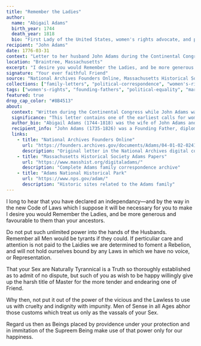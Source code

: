 ```yaml
---
title: "Remember the Ladies"
author:
  name: "Abigail Adams"
  birth_year: 1744
  death_year: 1818
  bio: "First Lady of the United States, women's rights advocate, and prolific letter writer"
recipient: "John Adams"
date: 1776-03-31
context: "Letter to her husband John Adams during the Continental Congress"
location: "Braintree, Massachusetts"
excerpt: "I desire you would Remember the Ladies, and be more generous and favourable to them than your ancestors."
signature: "Your ever faithful Friend"
source: "National Archives Founders Online, Massachusetts Historical Society Digital Adams Papers"
collections: ["family-letters", "political-correspondence", "women's-rights"]
tags: ["women's-rights", "founding-fathers", "political-equality", "marriage", "revolutionary-war"]
featured: true
drop_cap_color: "#8B4513"
about:
  context: "Written during the Continental Congress while John Adams was in Philadelphia helping to shape the new American government. Abigail was managing the family farm and children alone during wartime."
  significance: "This letter contains one of the earliest calls for women's rights in American history. Abigail's request to 'Remember the Ladies' predates organized women's suffrage movements by decades."
  author_bio: "Abigail Adams (1744-1818) was the wife of John Adams and mother of John Quincy Adams. She was one of the most influential women of the Revolutionary era, advocating for women's education and rights."
  recipient_info: "John Adams (1735-1826) was a Founding Father, diplomat, and second President of the United States. He was serving as a delegate to the Continental Congress when he received this letter."
  links:
    - title: "National Archives Founders Online"
      url: "https://founders.archives.gov/documents/Adams/04-01-02-0241"
      description: "Original letter in the National Archives digital collection"
    - title: "Massachusetts Historical Society Adams Papers"
      url: "https://www.masshist.org/digitaladams/"
      description: "Complete Adams family correspondence archive"
    - title: "Adams National Historical Park"
      url: "https://www.nps.gov/adam/"
      description: "Historic sites related to the Adams family"
---
```


I long to hear that you have declared an independancy—and by the way in the new Code of Laws which I suppose it will be necessary for you to make I desire you would Remember the Ladies, and be more generous and favourable to them than your ancestors.

Do not put such unlimited power into the hands of the Husbands. Remember all Men would be tyrants if they could. If perticuliar care and attention is not paid to the Laidies we are determined to foment a Rebelion, and will not hold ourselves bound by any Laws in which we have no voice, or Representation.

That your Sex are Naturally Tyrannical is a Truth so thoroughly established as to admit of no dispute, but such of you as wish to be happy willingly give up the harsh title of Master for the more tender and endearing one of Friend.

Why then, not put it out of the power of the vicious and the Lawless to use us with cruelty and indignity with impunity. Men of Sense in all Ages abhor those customs which treat us only as the vassals of your Sex.

Regard us then as Beings placed by providence under your protection and in immitation of the Supreem Being make use of that power only for our happiness.